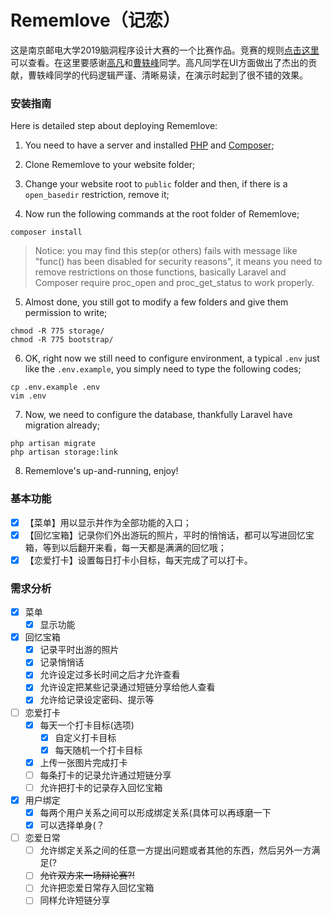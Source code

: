 # Rememlove（记恋）
这是南京邮电大学2019脑洞程序设计大赛的一个比赛作品。竞赛的规则[点击这里](https://mp.weixin.qq.com/s/uNcCmo8hhJMujPMb8zF9Aw)可以查看。在这里要感谢[高凡](https://github.com/goufaan)和[曹轶峰](https://github.com/X3ZvaWQ)同学。高凡同学在UI方面做出了杰出的贡献，曹轶峰同学的代码逻辑严谨、清晰易读，在演示时起到了很不错的效果。

### 安装指南

Here is detailed step about deploying Rememlove:

1. You need to have a server and installed [PHP](http://php.net/downloads.php) and [Composer](https://getcomposer.org);

2. Clone Rememlove to your website folder;

3. Change your website root to `public` folder and then, if there is a `open_basedir` restriction, remove it;

4. Now run the following commands at the root folder of Rememlove;

```
composer install
```

> Notice: you may find this step(or others) fails with message like "func() has been disabled for security reasons", it means you need to remove restrictions on those functions, basically Laravel and Composer require proc_open and proc_get_status to work properly.

5. Almost done, you still got to modify a few folders and give them permission to write;

```
chmod -R 775 storage/
chmod -R 775 bootstrap/
```

6. OK, right now we still need to configure environment, a typical `.env` just like the `.env.example`, you simply need to type the following codes;

```
cp .env.example .env
vim .env
```

7. Now, we need to configure the database, thankfully Laravel have migration already;

```
php artisan migrate
php artisan storage:link
```

8. Rememlove's up-and-running, enjoy!

### 基本功能

- [X] 【菜单】用以显示并作为全部功能的入口；
- [X] 【回忆宝箱】记录你们外出游玩的照片，平时的悄悄话，都可以写进回忆宝箱，等到以后翻开来看，每一天都是满满的回忆哦； 
- [X] 【恋爱打卡】设置每日打卡小目标，每天完成了可以打卡。

### 需求分析

- [X] 菜单
    - [X] 显示功能
- [X] 回忆宝箱
    - [X] 记录平时出游的照片
    - [X] 记录悄悄话
    - [X] 允许设定过多长时间之后才允许查看
    - [X] 允许设定把某些记录通过短链分享给他人查看
    - [X] 允许给记录设定密码、提示等
- [ ] 恋爱打卡
    - [X] 每天一个打卡目标(选项)
        - [X] 自定义打卡目标
        - [X] 每天随机一个打卡目标
    - [X] 上传一张图片完成打卡
    - [ ] 每条打卡的记录允许通过短链分享
    - [ ] 允许把打卡的记录存入回忆宝箱
- [X] 用户绑定
    - [X] 每两个用户关系之间可以形成绑定关系(具体可以再琢磨一下
    - [X] 可以选择单身(？
- [ ] 恋爱日常
    - [ ] 允许绑定关系之间的任意一方提出问题或者其他的东西，然后另外一方满足(?
    - [ ] ~~允许双方来一场辩论赛?!~~
    - [ ] 允许把恋爱日常存入回忆宝箱
    - [ ] 同样允许短链分享
